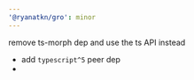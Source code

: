 ```yaml
---
'@ryanatkn/gro': minor
---
```


remove ts-morph dep and use the ts API instead

- add `typescript^5` peer dep
-
